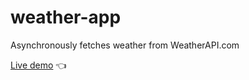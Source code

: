 # weather-app

Asynchronously fetches weather from WeatherAPI.com

[Live demo](https://tyler55792.github.io/weather-app/) :point_left:


